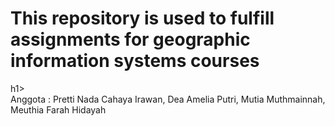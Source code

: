 <h1>This repository is used to fulfill assignments for geographic information systems courses</h1>h1><br>
Anggota : Pretti Nada Cahaya Irawan, Dea Amelia Putri, Mutia Muthmainnah, Meuthia Farah Hidayah
